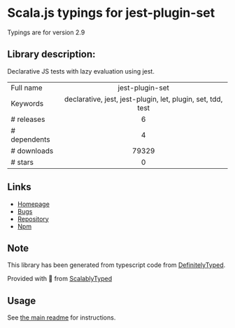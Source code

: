 
# Scala.js typings for jest-plugin-set

Typings are for version 2.9

## Library description:
Declarative JS tests with lazy evaluation using jest.

|                    |                 |
| ------------------ | :-------------: |
| Full name          | jest-plugin-set |
| Keywords           | declarative, jest, jest-plugin, let, plugin, set, tdd, test |
| # releases         | 6 |
| # dependents       | 4 |
| # downloads        | 79329 |
| # stars            | 0 |

## Links
- [Homepage](https://github.com/negativetwelve/jest-plugins)
- [Bugs](https://github.com/negativetwelve/jest-plugins/issues)
- [Repository](https://github.com/negativetwelve/jest-plugins)
- [Npm](https://www.npmjs.com/package/jest-plugin-set)
    


## Note
This library has been generated from typescript code from [DefinitelyTyped](https://definitelytyped.org).

Provided with :purple_heart: from [ScalablyTyped](https://github.com/oyvindberg/ScalablyTyped)

## Usage
See [the main readme](../../readme.md) for instructions.


